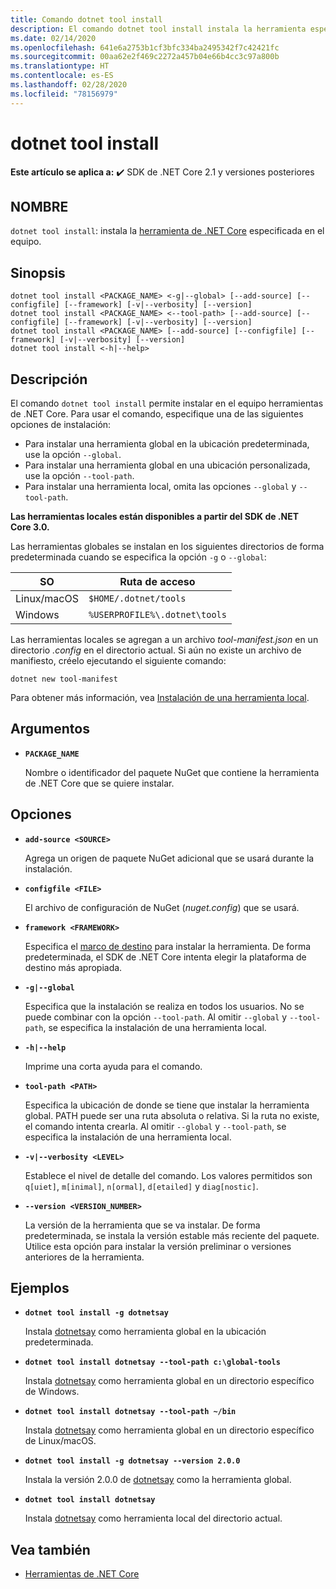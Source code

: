 ```yaml
---
title: Comando dotnet tool install
description: El comando dotnet tool install instala la herramienta especificada de .NET Core en el equipo.
ms.date: 02/14/2020
ms.openlocfilehash: 641e6a2753b1cf3bfc334ba2495342f7c42421fc
ms.sourcegitcommit: 00aa62e2f469c2272a457b04e66b4cc3c97a800b
ms.translationtype: HT
ms.contentlocale: es-ES
ms.lasthandoff: 02/28/2020
ms.locfileid: "78156979"
---
```

# <a name="dotnet-tool-install"></a>dotnet tool install

**Este artículo se aplica a:** ✔️ SDK de .NET Core 2.1 y versiones posteriores

## <a name="name"></a>NOMBRE

`dotnet tool install`: instala la [herramienta de .NET Core](global-tools.md) especificada en el equipo.

## <a name="synopsis"></a>Sinopsis

```dotnetcli
dotnet tool install <PACKAGE_NAME> <-g|--global> [--add-source] [--configfile] [--framework] [-v|--verbosity] [--version]
dotnet tool install <PACKAGE_NAME> <--tool-path> [--add-source] [--configfile] [--framework] [-v|--verbosity] [--version]
dotnet tool install <PACKAGE_NAME> [--add-source] [--configfile] [--framework] [-v|--verbosity] [--version]
dotnet tool install <-h|--help>
```

## <a name="description"></a>Descripción

El comando `dotnet tool install` permite instalar en el equipo herramientas de .NET Core. Para usar el comando, especifique una de las siguientes opciones de instalación:

* Para instalar una herramienta global en la ubicación predeterminada, use la opción `--global`.
* Para instalar una herramienta global en una ubicación personalizada, use la opción `--tool-path`.
* Para instalar una herramienta local, omita las opciones `--global` y `--tool-path`.

**Las herramientas locales están disponibles a partir del SDK de .NET Core 3.0.**

Las herramientas globales se instalan en los siguientes directorios de forma predeterminada cuando se especifica la opción `-g` o `--global`:

| SO          | Ruta de acceso                          |
|-------------|-------------------------------|
| Linux/macOS | `$HOME/.dotnet/tools`         |
| Windows     | `%USERPROFILE%\.dotnet\tools` |

Las herramientas locales se agregan a un archivo *tool-manifest.json* en un directorio *.config* en el directorio actual. Si aún no existe un archivo de manifiesto, créelo ejecutando el siguiente comando:

```dotnetcli
dotnet new tool-manifest
```

Para obtener más información, vea [Instalación de una herramienta local](global-tools.md#install-a-local-tool).

## <a name="arguments"></a>Argumentos

- **`PACKAGE_NAME`**

  Nombre o identificador del paquete NuGet que contiene la herramienta de .NET Core que se quiere instalar.

## <a name="options"></a>Opciones

- **`add-source <SOURCE>`**

  Agrega un origen de paquete NuGet adicional que se usará durante la instalación.

- **`configfile <FILE>`**

  El archivo de configuración de NuGet (*nuget.config*) que se usará.

- **`framework <FRAMEWORK>`**

  Especifica el [marco de destino](../../standard/frameworks.md) para instalar la herramienta. De forma predeterminada, el SDK de .NET Core intenta elegir la plataforma de destino más apropiada.

- **`-g|--global`**

  Especifica que la instalación se realiza en todos los usuarios. No se puede combinar con la opción `--tool-path`. Al omitir `--global` y `--tool-path`, se especifica la instalación de una herramienta local.

- **`-h|--help`**

  Imprime una corta ayuda para el comando.

- **`tool-path <PATH>`**

  Especifica la ubicación de donde se tiene que instalar la herramienta global. PATH puede ser una ruta absoluta o relativa. Si la ruta no existe, el comando intenta crearla. Al omitir `--global` y `--tool-path`, se especifica la instalación de una herramienta local.

- **`-v|--verbosity <LEVEL>`**

  Establece el nivel de detalle del comando. Los valores permitidos son `q[uiet]`, `m[inimal]`, `n[ormal]`, `d[etailed]` y `diag[nostic]`.

- **`--version <VERSION_NUMBER>`**

  La versión de la herramienta que se va instalar. De forma predeterminada, se instala la versión estable más reciente del paquete. Utilice esta opción para instalar la versión preliminar o versiones anteriores de la herramienta.

## <a name="examples"></a>Ejemplos

- **`dotnet tool install -g dotnetsay`**

  Instala [dotnetsay](https://www.nuget.org/packages/dotnetsay/) como herramienta global en la ubicación predeterminada.

- **`dotnet tool install dotnetsay --tool-path c:\global-tools`**

  Instala [dotnetsay](https://www.nuget.org/packages/dotnetsay/) como herramienta global en un directorio específico de Windows.

- **`dotnet tool install dotnetsay --tool-path ~/bin`**

  Instala [dotnetsay](https://www.nuget.org/packages/dotnetsay/) como herramienta global en un directorio específico de Linux/macOS.

- **`dotnet tool install -g dotnetsay --version 2.0.0`**

  Instala la versión 2.0.0 de [dotnetsay](https://www.nuget.org/packages/dotnetsay/) como la herramienta global.

- **`dotnet tool install dotnetsay`**

  Instala [dotnetsay](https://www.nuget.org/packages/dotnetsay/) como herramienta local del directorio actual.

## <a name="see-also"></a>Vea también

- [Herramientas de .NET Core](global-tools.md)
